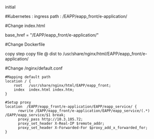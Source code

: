 initial     

#Kubernetes 
 : ingress path : /EAPP/eapp_front/e-application/
 
#Change index.html
 
 base_href = "/EAPP/eapp_front/e-application/"
 
#Change Dockerfile 

 copy step copy file @ dist to  /usr/share/nginx/html/EAPP/eapp_front/e-application/
 
#Change /nginx/default.conf

    #Mapping default path 
    location / {
        root   /usr/share/nginx/html/EAPP/eapp_front;
        index  index.html index.htm;
    }
    
    #Setup proxy 
    location  /EAPP/eapp_front/e-application/EAPP/eapp_service/ {
          rewrite /EAPP/eapp_front/e-application/EAPP/eapp_service/(.*) /EAPP/eapp_service/$1 break;
          proxy_pass http://10.3.105.72;
          proxy_set_header X-Real-IP $remote_addr;
          proxy_set_header X-Forwarded-For $proxy_add_x_forwarded_for;
    }
